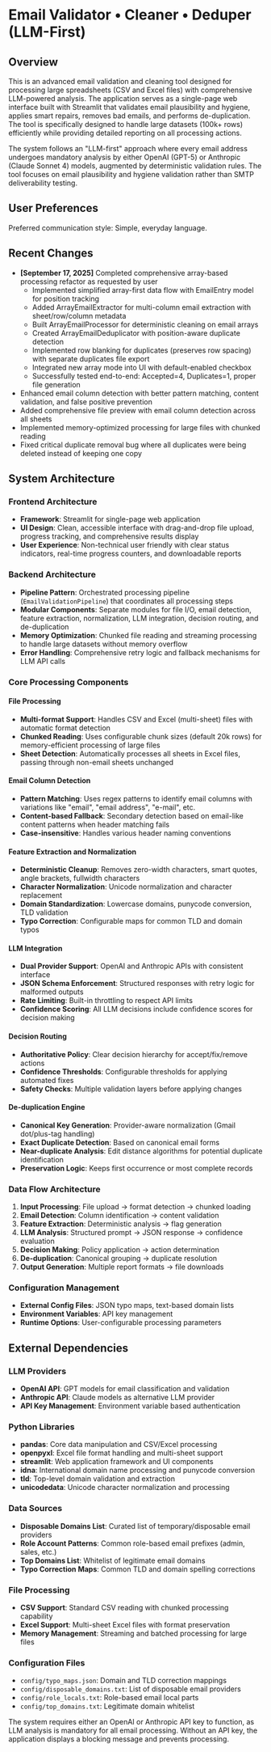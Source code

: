 # Email Validator • Cleaner • Deduper (LLM-First)

## Overview

This is an advanced email validation and cleaning tool designed for processing large spreadsheets (CSV and Excel files) with comprehensive LLM-powered analysis. The application serves as a single-page web interface built with Streamlit that validates email plausibility and hygiene, applies smart repairs, removes bad emails, and performs de-duplication. The tool is specifically designed to handle large datasets (100k+ rows) efficiently while providing detailed reporting on all processing actions.

The system follows an "LLM-first" approach where every email address undergoes mandatory analysis by either OpenAI (GPT-5) or Anthropic (Claude Sonnet 4) models, augmented by deterministic validation rules. The tool focuses on email plausibility and hygiene validation rather than SMTP deliverability testing.

## User Preferences

Preferred communication style: Simple, everyday language.

## Recent Changes

- **[September 17, 2025]** Completed comprehensive array-based processing refactor as requested by user
  - Implemented simplified array-first data flow with EmailEntry model for position tracking
  - Added ArrayEmailExtractor for multi-column email extraction with sheet/row/column metadata
  - Built ArrayEmailProcessor for deterministic cleaning on email arrays
  - Created ArrayEmailDeduplicator with position-aware duplicate detection
  - Implemented row blanking for duplicates (preserves row spacing) with separate duplicates file export
  - Integrated new array mode into UI with default-enabled checkbox
  - Successfully tested end-to-end: Accepted=4, Duplicates=1, proper file generation
- Enhanced email column detection with better pattern matching, content validation, and false positive prevention
- Added comprehensive file preview with email column detection across all sheets
- Implemented memory-optimized processing for large files with chunked reading
- Fixed critical duplicate removal bug where all duplicates were being deleted instead of keeping one copy

## System Architecture

### Frontend Architecture
- **Framework**: Streamlit for single-page web application
- **UI Design**: Clean, accessible interface with drag-and-drop file upload, progress tracking, and comprehensive results display
- **User Experience**: Non-technical user friendly with clear status indicators, real-time progress counters, and downloadable reports

### Backend Architecture
- **Pipeline Pattern**: Orchestrated processing pipeline (`EmailValidationPipeline`) that coordinates all processing steps
- **Modular Components**: Separate modules for file I/O, email detection, feature extraction, normalization, LLM integration, decision routing, and de-duplication
- **Memory Optimization**: Chunked file reading and streaming processing to handle large datasets without memory overflow
- **Error Handling**: Comprehensive retry logic and fallback mechanisms for LLM API calls

### Core Processing Components

#### File Processing
- **Multi-format Support**: Handles CSV and Excel (multi-sheet) files with automatic format detection
- **Chunked Reading**: Uses configurable chunk sizes (default 20k rows) for memory-efficient processing of large files
- **Sheet Detection**: Automatically processes all sheets in Excel files, passing through non-email sheets unchanged

#### Email Column Detection
- **Pattern Matching**: Uses regex patterns to identify email columns with variations like "email", "email address", "e-mail", etc.
- **Content-based Fallback**: Secondary detection based on email-like content patterns when header matching fails
- **Case-insensitive**: Handles various header naming conventions

#### Feature Extraction and Normalization
- **Deterministic Cleanup**: Removes zero-width characters, smart quotes, angle brackets, fullwidth characters
- **Character Normalization**: Unicode normalization and character replacement
- **Domain Standardization**: Lowercase domains, punycode conversion, TLD validation
- **Typo Correction**: Configurable maps for common TLD and domain typos

#### LLM Integration
- **Dual Provider Support**: OpenAI and Anthropic APIs with consistent interface
- **JSON Schema Enforcement**: Structured responses with retry logic for malformed outputs
- **Rate Limiting**: Built-in throttling to respect API limits
- **Confidence Scoring**: All LLM decisions include confidence scores for decision making

#### Decision Routing
- **Authoritative Policy**: Clear decision hierarchy for accept/fix/remove actions
- **Confidence Thresholds**: Configurable thresholds for applying automated fixes
- **Safety Checks**: Multiple validation layers before applying changes

#### De-duplication Engine
- **Canonical Key Generation**: Provider-aware normalization (Gmail dot/plus-tag handling)
- **Exact Duplicate Detection**: Based on canonical email forms
- **Near-duplicate Analysis**: Edit distance algorithms for potential duplicate identification
- **Preservation Logic**: Keeps first occurrence or most complete records

### Data Flow Architecture
1. **Input Processing**: File upload → format detection → chunked loading
2. **Email Detection**: Column identification → content validation
3. **Feature Extraction**: Deterministic analysis → flag generation
4. **LLM Analysis**: Structured prompt → JSON response → confidence evaluation
5. **Decision Making**: Policy application → action determination
6. **De-duplication**: Canonical grouping → duplicate resolution
7. **Output Generation**: Multiple report formats → file downloads

### Configuration Management
- **External Config Files**: JSON typo maps, text-based domain lists
- **Environment Variables**: API key management
- **Runtime Options**: User-configurable processing parameters

## External Dependencies

### LLM Providers
- **OpenAI API**: GPT models for email classification and validation
- **Anthropic API**: Claude models as alternative LLM provider
- **API Key Management**: Environment variable based authentication

### Python Libraries
- **pandas**: Core data manipulation and CSV/Excel processing
- **openpyxl**: Excel file format handling and multi-sheet support
- **streamlit**: Web application framework and UI components
- **idna**: International domain name processing and punycode conversion
- **tld**: Top-level domain validation and extraction
- **unicodedata**: Unicode character normalization and processing

### Data Sources
- **Disposable Domains List**: Curated list of temporary/disposable email providers
- **Role Account Patterns**: Common role-based email prefixes (admin, sales, etc.)
- **Top Domains List**: Whitelist of legitimate email domains
- **Typo Correction Maps**: Common TLD and domain spelling corrections

### File Processing
- **CSV Support**: Standard CSV reading with chunked processing capability
- **Excel Support**: Multi-sheet Excel files with format preservation
- **Memory Management**: Streaming and batched processing for large files

### Configuration Files
- `config/typo_maps.json`: Domain and TLD correction mappings
- `config/disposable_domains.txt`: List of disposable email providers
- `config/role_locals.txt`: Role-based email local parts
- `config/top_domains.txt`: Legitimate domain whitelist

The system requires either an OpenAI or Anthropic API key to function, as LLM analysis is mandatory for all email processing. Without an API key, the application displays a blocking message and prevents processing.